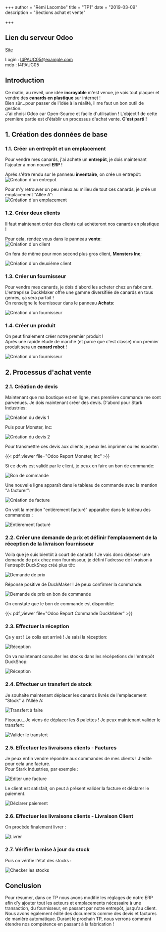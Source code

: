 +++
author = "Rémi Lacombe"
title = "TP1"
date = "2019-03-09"
description = "Sections achat et vente"

+++

## Lien du serveur Odoo

[Site](https://tp_odoo.rioc.fr)

Login : <I4PAUC05@example.com>  
mdp : I4PAUC05

## Introduction

<!-- A modifier -->
Ce matin, au réveil, une idée **incroyable** m'est venue, je vais tout plaquer et vendre des **canards en plastique** sur internet !  
Bien sûr...pour passer de l'idée à la réalité, il me faut un bon outil de gestion.  
J'ai choisi Odoo car Open-Source et facile d'utilisation !
L'objectif de cette première partie est d'établir un processus d'achat vente.
**C'est parti !**

## 1. Création des données de base

### 1.1. Créer un entrepôt et un emplacement

Pour vendre mes canards, j'ai acheté un **entrepôt**, je dois maintenant l'ajouter à mon nouvel **ERP** !

Aprés s'être rendu sur le panneau **inventaire**, on crée un entrepôt:  
![Création d'un entrepot](/Entrepot.gif)

Pour m'y retrouver un peu mieux au milieu de tout ces canards, je crée un emplacement "Allée A":  
![Création d'un emplacement](/Emplacement.gif)

### 1.2. Créer deux clients

Il faut maintenant créer des clients qui achèteront nos canards en plastique !

Pour cela, rendez vous dans le panneau **vente**:  
![Création d'un client](/Client.gif)

On fera de même pour mon second plus gros client, **Monsters Inc**;

![Création d'un deuxième client](/MonstersInc.png)

### 1.3. Créer un fournisseur

Pour vendre mes canards, je dois d'abord les acheter chez un fabricant.  
L'entreprise DuckMaker offre une gamme diversifiée de canards en tous genres, ça sera parfait !  
On renseigne le fournisseur dans le panneau **Achats**:

![Création d'un fournisseur](/Fournisseur.gif)

### 1.4. Créer un produit

On peut finalement créer notre premier produit !  
Après une rapide étude de marché (et parce que c'est classe) mon premier produit sera un **canard robot** !

![Création d'un fournisseur](/Produit.gif)

## 2. Processus d'achat vente

### 2.1. Création de devis

Maintenant que ma boutique est en ligne, mes première commande me sont parvenues.
Je dois maintenant créer des devis. D'abord pour Stark Industries:

![Création du devis 1](/Devis1.gif)

Puis pour Monster, Inc:

![Création du devis 2](/Devis2.gif)

Pour transmettre ces devis aux clients je peux les imprimer ou les exporter:

{{< pdf_viewer file="Odoo Report Monster, Inc" >}}

Si ce devis est validé par le client, je peux en faire un bon de commande:

![Bon de commande](/DevisToBonDeCommande.gif)

Une nouvelle ligne apparaît dans le tableau de commande avec la mention "à facturer":  

![Création de facture](/Facturation.gif)

On voit la mention "entièrement facturé" apparaître dans le tableau des commandes :

![Entièrement facturé](/EntièrementFacturé.gif)

### 2.2. Créer une demande de prix et définir l’emplacement de la réception de la livraison fournisseur

Voila que je suis bientôt à court de canards ! Je vais donc déposer une demande de prix chez mon fournisseur, je défini l'adresse de livraison à l'entrepôt DuckShop créé plus tôt:  

![Demande de prix](/DemandeDePrix.gif)

Réponse positive de DuckMaker ! Je peux confirmer la commande:

![Demande de prix en bon de commande](/DemandeDePrixToBonDeCommande.gif)

On constate que le bon de commande est disponible:

{{< pdf_viewer file="Odoo Report Commande DuckMaker" >}}

### 2.3. Effectuer la réception

Ça y est ! Le colis est arrivé ! Je saisi la réception:

![Réception](/Reception.gif)

On va maintenant consulter les stocks dans les récépetions de l'entrepôt DuckShop:

![Réception](/Stock.gif)

### 2.4. Effectuer un transfert de stock

Je souhaite maintenant déplacer les canards livrés de l'emplacement "Stock" à l'Allée A:

![Transfert à faire](/TransfertAFaire.gif)

Fioouuu...Je viens de déplacer les 8 palettes ! Je peux maintenant valider le transfert:

![Valider le transfert](/TransfertValider.gif)

### 2.5. Effectuer les livraisons clients - Factures

Je peux enfin vendre répondre aux commandes de mes clients ! J'édite pour cela une facture.  
Pour Stark Industries, par exemple :

![Editer une facture](/FactureStark.gif)

Le client est satisfait, on peut à présent valider la facture et déclarer le paiement.

![Déclarer paiement](/FactureStarkPaiement.gif)

### 2.6. Effectuer les livraisons clients - Livraison Client

On procède finalement livrer :

![Livrer](/Livraison.gif)

### 2.7. Vérifier la mise à jour du stock

Puis on vérifie l'état des stocks :

![Checker les stocks](/LivraisonCheckStock.gif)

## Conclusion

Pour résumer, dans ce TP nous avons modifié les réglages de notre ERP afin d'y ajouter tout les acteurs et emplacements nécessaire à une transaction, du fournisseur, en passant par notre entrepôt, jusqu'au client. Nous avons également édité des documents comme des devis et factures de manière automatique. Durant le prochain TP, nous verrons comment étendre nos compétence en passant à la fabrication !

